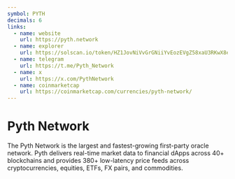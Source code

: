 ```yaml
---
symbol: PYTH
decimals: 6
links:
  - name: website
    url: https://pyth.network
  - name: explorer
    url: https://solscan.io/token/HZ1JovNiVvGrGNiiYvEozEVgZ58xaU3RKwX8eACQBCt3
  - name: telegram
    url: https://t.me/Pyth_Network
  - name: x
    url: https://x.com/PythNetwork
  - name: coinmarketcap
    url: https://coinmarketcap.com/currencies/pyth-network/
---
```


# Pyth Network

The Pyth Network is the largest and fastest-growing first-party oracle network. Pyth delivers real-time market data to financial dApps across 40+ blockchains and provides 380+ low-latency price feeds across cryptocurrencies, equities, ETFs, FX pairs, and commodities.
